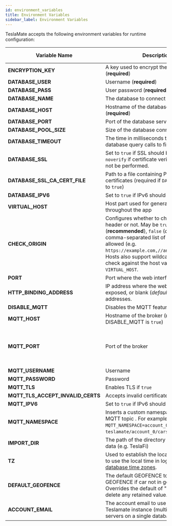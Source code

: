 ```yaml
---
id: environment_variables
title: Environment Variables
sidebar_label: Environment Variables
---
```


TeslaMate accepts the following environment variables for runtime configuration:

| Variable Name                     | Description                                                                                                                                                                                                                                                                                                      | Default Value                 |
|-----------------------------------|------------------------------------------------------------------------------------------------------------------------------------------------------------------------------------------------------------------------------------------------------------------------------------------------------------------| ----------------------------- |
| **ENCRYPTION_KEY**                | A key used to encrypt the Tesla API tokens (**required**)                                                                                                                                                                                                                                                        |                               |
| **DATABASE_USER**                 | Username (**required**)                                                                                                                                                                                                                                                                                          |                               |
| **DATABASE_PASS**                 | User password (**required**)                                                                                                                                                                                                                                                                                     |                               |
| **DATABASE_NAME**                 | The database to connect to (**required**)                                                                                                                                                                                                                                                                        |                               |
| **DATABASE_HOST**                 | Hostname of the database server (**required**)                                                                                                                                                                                                                                                                   |                               |
| **DATABASE_PORT**                 | Port of the database server                                                                                                                                                                                                                                                                                      | 5432                          |
| **DATABASE_POOL_SIZE**            | Size of the database connection pool                                                                                                                                                                                                                                                                             | 10                            |
| **DATABASE_TIMEOUT**              | The time in milliseconds to wait for database query calls to finish                                                                                                                                                                                                                                              | 60000                         |
| **DATABASE_SSL**                  | Set to `true` if SSL should be enabled or `noverify` if certificate verification should not be performed.                                                                                                                                                                                                        | false                         |
| **DATABASE_SSL_CA_CERT_FILE**     | Path to a file containing PEM-encoded CA certificates (required if `DATABASE_SSL` is set to `true`)                                                                                                                                                                                                              |                               |
| **DATABASE_IPV6**                 | Set to `true` if IPv6 should be used                                                                                                                                                                                                                                                                             | false                         |
| **VIRTUAL_HOST**                  | Host part used for generating URLs throughout the app                                                                                                                                                                                                                                                            | localhost                     |
| **CHECK_ORIGIN**                  | Configures whether to check the origin header or not. May be `true` (**recommended**), `false` (_default_) or a comma-separated list of hosts that are allowed (e.g. `https://example.com,//another.com:8080`). Hosts also support wildcards. If `true`, it will check against the host value in `VIRTUAL_HOST`. | false                         |
| **PORT**                          | Port where the web interface is exposed                                                                                                                                                                                                                                                                          | 4000                          |
| **HTTP_BINDING_ADDRESS**          | IP address where the web interface is exposed, or blank (_default_) meaning all addresses.                                                                                                                                                                                                                       |                               |
| **DISABLE_MQTT**                  | Disables the MQTT feature if `true`                                                                                                                                                                                                                                                                              | false                         |
| **MQTT_HOST**                     | Hostname of the broker (**required** unless DISABLE_MQTT is `true`)                                                                                                                                                                                                                                              |                               |
| **MQTT_PORT**                     | Port of the broker                                                                                                                                                                                                                                                                                               | 1883 (8883 for MQTT over TLS) |
| **MQTT_USERNAME**                 | Username                                                                                                                                                                                                                                                                                                         |                               |
| **MQTT_PASSWORD**                 | Password                                                                                                                                                                                                                                                                                                         |                               |
| **MQTT_TLS**                      | Enables TLS if `true`                                                                                                                                                                                                                                                                                            | false                         |
| **MQTT_TLS_ACCEPT_INVALID_CERTS** | Accepts invalid certificates if `true`                                                                                                                                                                                                                                                                           | false                         |
| **MQTT_IPV6**                     | Set to `true` if IPv6 should be used                                                                                                                                                                                                                                                                             | false                         |
| **MQTT_NAMESPACE**                | Inserts a custom namespace into the MQTT topic . For example, with `MQTT_NAMESPACE=account_0`: `teslamate/account_0/cars/$car_id/state`.                                                                                                                                                                         |                               |
| **IMPORT_DIR**                    | The path of the directory for the import of data (e.g. TeslaFi)                                                                                                                                                                                                                                                  | ./import                      |
| **TZ**                            | Used to establish the local time zone, e.g. to use the local time in logs. See [List of tz database time zones](https://en.wikipedia.org/wiki/List_of_tz_database_time_zones).                                                                                                                                   |                               |
| **DEFAULT_GEOFENCE**              | The default GEOFENCE to send via GEOFENCE if car not in geofence. Overrides the default of "" which will delete any retained value.                                                                                                                                                                              | "" (no quotes)                |
| **ACCOUNT_EMAIL**                 | The account email to use with the Teslamate instance (multiple Teslamate servers on a single database)                                                                                                                                                                                                           | "" (no quotes)                |